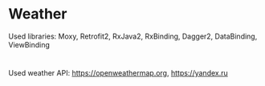 # Weather

Used libraries: Moxy, Retrofit2, RxJava2, RxBinding, Dagger2, DataBinding, ViewBinding
#
Used weather API: https://openweathermap.org, https://yandex.ru
            
#
